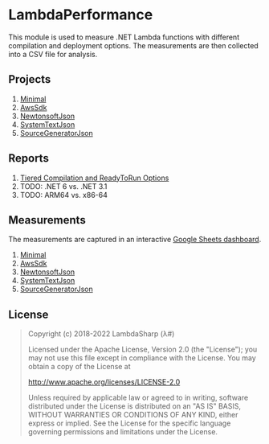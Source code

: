 # LambdaPerformance

This module is used to measure .NET Lambda functions with different compilation and deployment options. The measurements are then collected into a CSV file for analysis.

## Projects
1. [Minimal](Projects/Minimal/)
1. [AwsSdk](Projects/AwsSdk/)
1. [NewtonsoftJson](Projects/NewtonsoftJson/)
1. [SystemTextJson](Projects/SystemTextJson/)
1. [SourceGeneratorJson](Projects/SourceGeneratorJson/)

## Reports
1. [Tiered Compilation and ReadyToRun Options](Docs/Tiered-Ready2Run-Options.md)
1. TODO: .NET 6 vs. .NET 3.1
1. TODO: ARM64 vs. x86-64

## Measurements

The measurements are captured in an interactive [Google Sheets dashboard](https://docs.google.com/spreadsheets/d/1AQ-DJQ55HbLpSG5biPn80oPfTnm9YlHCqNyXNxUf-0U/edit?usp=sharing).

1. [Minimal](Data/Minimal%20%5Bus-west-2%5D%20(2022-04-05).csv)
1. [AwsSdk](Data/AwsSdk%20%5Bus-west-2%5D%20(2022-04-05).csv)
1. [NewtonsoftJson](Data/NewtonsoftJson%20%5Bus-west-2%5D%20(2022-04-05).csv)
1. [SystemTextJson](Data/SystemTextJson%20%5Bus-west-2%5D%20(2022-04-05).csv)
1. [SourceGeneratorJson](Data/SourceGeneratorJson%20%5Bus-west-2%5D%20(2022-04-05).csv)

## License

> Copyright (c) 2018-2022 LambdaSharp (λ#)
>
> Licensed under the Apache License, Version 2.0 (the "License");
> you may not use this file except in compliance with the License.
> You may obtain a copy of the License at
>
> http://www.apache.org/licenses/LICENSE-2.0
>
> Unless required by applicable law or agreed to in writing, software
> distributed under the License is distributed on an "AS IS" BASIS,
> WITHOUT WARRANTIES OR CONDITIONS OF ANY KIND, either express or implied.
> See the License for the specific language governing permissions and
> limitations under the License.

